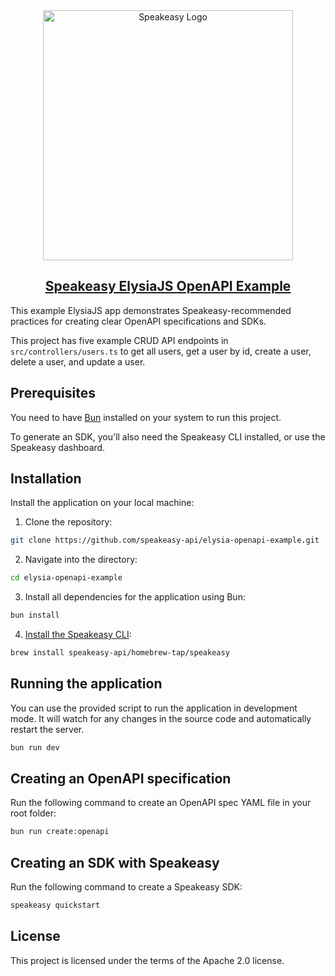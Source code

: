<div align="center">

<a href="[Speakeasy](https://speakeasyapi.dev/)">
  <img src="https://github.com/speakeasy-api/speakeasy/assets/68016351/e959f81a-b250-4003-8c5c-a45b9463fc95" alt="Speakeasy Logo" width="400">
<h2>Speakeasy ElysiaJS OpenAPI Example</h2>
</a>

</div>

This example ElysiaJS app demonstrates Speakeasy-recommended practices for creating clear OpenAPI specifications and SDKs.

This project has five example CRUD API endpoints in `src/controllers/users.ts` to get all users, get a user by id, create a user, delete a user, and update a user.

## Prerequisites

You need to have [Bun](https://bun.sh/) installed on your system to run this project.

To generate an SDK, you'll also need the Speakeasy CLI installed, or use the Speakeasy dashboard.

## Installation

Install the application on your local machine:

1. Clone the repository:

```bash
git clone https://github.com/speakeasy-api/elysia-openapi-example.git
```

2. Navigate into the directory:

```bash
cd elysia-openapi-example
```

3. Install all dependencies for the application using Bun:

```bash
bun install
```

4. [Install the Speakeasy CLI](https://github.com/speakeasy-api/speakeasy#installation):

```bash
brew install speakeasy-api/homebrew-tap/speakeasy
```

## Running the application

You can use the provided script to run the application in development mode. It will watch for any changes in the source code and automatically restart the server.

```bash
bun run dev
```

## Creating an OpenAPI specification

Run the following command to create an OpenAPI spec YAML file in your root folder:

```bash
bun run create:openapi
```

## Creating an SDK with Speakeasy

Run the following command to create a Speakeasy SDK:

```bash
speakeasy quickstart
```

## License

This project is licensed under the terms of the Apache 2.0 license.